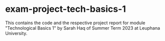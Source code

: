 # exam-project-tech-basics-1
This contains the code and the respective project report for module "Technological Basics 1" by Sarah Haq of Summer Term 2023 at Leuphana University.
